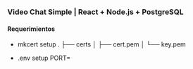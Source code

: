 ### Video Chat Simple | React + Node.js + PostgreSQL

#### Requerimientos
- mkcert setup
.
├── certs
│   ├── cert.pem
│   └── key.pem

- .env setup
PORT=
